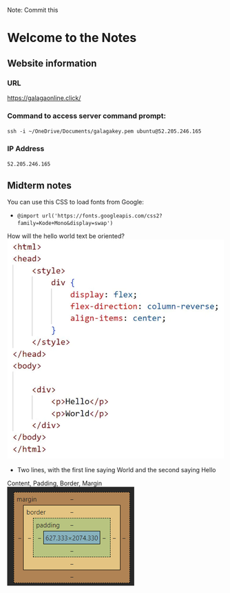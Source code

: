 Note: 
Commit this

# Welcome to the Notes

## Website information
### URL
https://galagaonline.click/

### Command to access server command prompt:
`ssh -i ~/OneDrive/Documents/galagakey.pem ubuntu@52.205.246.165`

### IP Address
`52.205.246.165`

## Midterm notes
You can use this CSS to load fonts from Google:
- `@import url('https://fonts.googleapis.com/css2?family=Kode+Mono&display=swap')`

How will the hello world text be oriented?
![alt text](image.png)
- Two lines, with the first line saying World and the second saying Hello

Content, Padding, Border, Margin
![alt text](image-1.png)

